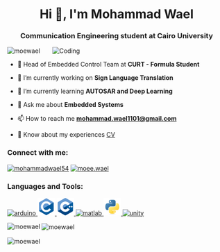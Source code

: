 <h1 align="center">Hi 👋, I'm Mohammad Wael</h1>
<h3 align="center">Communication Engineering student at Cairo University</h3>
<img align="right" alt="Coding" width="400" src="https://camo.githubusercontent.com/2309797487e5e969659a3b545c96151807b04120a9cc2985f632ec94ba00c9f3/68747470733a2f2f6d656469612e67697068792e636f6d2f6d656469612f53576f536b4e36447854737a71494b4571762f67697068792e676966">

<p align="left"> <img src="https://komarev.com/ghpvc/?username=moewael&label=Profile%20views&color=0e75b6&style=flat" alt="moewael" /> </p>

- 🚗 Head of Embedded Control Team at **CURT - Formula Student**

- 🔭 I’m currently working on **Sign Language Translation**

- 🌱 I’m currently learning **AUTOSAR and Deep Learning**

- 💬 Ask me about **Embedded Systems**

- 📫 How to reach me **mohammad.wael1101@gmail.com**

- 📄 Know about my experiences [CV](https://drive.google.com/file/d/1Udx09RmE6LNO5grcbCIORan52REZ7yA_/view?usp=share_link)

<h3 align="left">Connect with me:</h3>
<p align="left">
<a href="https://linkedin.com/in/mohammadwael54" target="blank"><img align="center" src="https://raw.githubusercontent.com/rahuldkjain/github-profile-readme-generator/master/src/images/icons/Social/linked-in-alt.svg" alt="mohammadwael54" height="30" width="40" /></a>
<a href="https://fb.com/moee.wael" target="blank"><img align="center" src="https://raw.githubusercontent.com/rahuldkjain/github-profile-readme-generator/master/src/images/icons/Social/facebook.svg" alt="moee.wael" height="30" width="40" /></a>
</p>

<h3 align="left">Languages and Tools:</h3>
<p align="left"> <a href="https://www.arduino.cc/" target="_blank" rel="noreferrer"> <img src="https://cdn.worldvectorlogo.com/logos/arduino-1.svg" alt="arduino" width="40" height="40"/> </a> <a href="https://www.cprogramming.com/" target="_blank" rel="noreferrer"> <img src="https://raw.githubusercontent.com/devicons/devicon/master/icons/c/c-original.svg" alt="c" width="40" height="40"/> </a> <a href="https://www.w3schools.com/cpp/" target="_blank" rel="noreferrer"> <img src="https://raw.githubusercontent.com/devicons/devicon/master/icons/cplusplus/cplusplus-original.svg" alt="cplusplus" width="40" height="40"/> </a> <a href="https://www.mathworks.com/" target="_blank" rel="noreferrer"> <img src="https://upload.wikimedia.org/wikipedia/commons/2/21/Matlab_Logo.png" alt="matlab" width="40" height="40"/> </a> <a href="https://www.python.org" target="_blank" rel="noreferrer"> <img src="https://raw.githubusercontent.com/devicons/devicon/master/icons/python/python-original.svg" alt="python" width="40" height="40"/> </a> <a href="https://unity.com/" target="_blank" rel="noreferrer"> <img src="https://www.vectorlogo.zone/logos/unity3d/unity3d-icon.svg" alt="unity" width="40" height="40"/> </a> </p>

<p><img align="left" src="https://github-readme-stats.vercel.app/api/top-langs?username=moewael&show_icons=true&locale=en&layout=compact" alt="moewael" /></p>

<p>&nbsp;<img align="center" src="https://github-readme-stats.vercel.app/api?username=moewael&show_icons=true&locale=en" alt="moewael" /></p>

<p><img align="center" src="https://github-readme-streak-stats.herokuapp.com/?user=moewael&" alt="moewael" /></p>
